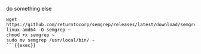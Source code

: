 do something else

```plain
wget https://github.com/returntocorp/semgrep/releases/latest/download/semgrep-linux-amd64 -O semgrep ~
chmod +x semgrep ~
sudo mv semgrep /usr/local/bin/ ~
```{{exec}}

